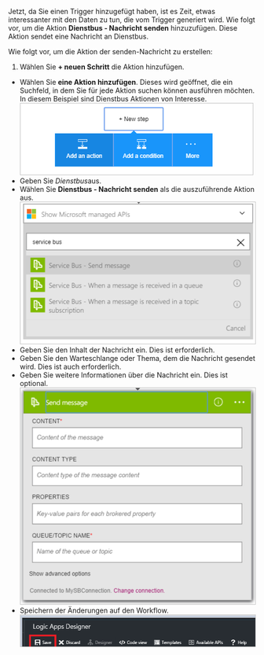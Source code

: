 Jetzt, da Sie einen Trigger hinzugefügt haben, ist es Zeit, etwas interessanter mit den Daten zu tun, die vom Trigger generiert wird. Wie folgt vor, um die Aktion **Dienstbus - Nachricht senden** hinzuzufügen. Diese Aktion sendet eine Nachricht an Dienstbus.  

Wie folgt vor, um die Aktion der senden-Nachricht zu erstellen:  

1. Wählen Sie **+ neuen Schritt** die Aktion hinzufügen.  
- Wählen Sie **eine Aktion hinzufügen**. Dieses wird geöffnet, die ein Suchfeld, in dem Sie für jede Aktion suchen können ausführen möchten. In diesem Beispiel sind Dienstbus Aktionen von Interesse.    
![Dienstbus Aktion Bild 1](./media/connectors-create-api-servicebus/action-1.png)   
- Geben Sie *Dienstbus*aus.  
- Wählen Sie **Dienstbus - Nachricht senden** als die auszuführende Aktion aus.  
![Dienstbus Aktion Bild 2](./media/connectors-create-api-servicebus/action-2.png)    
- Geben Sie den Inhalt der Nachricht ein. Dies ist erforderlich.  
- Geben Sie den Warteschlange oder Thema, dem die Nachricht gesendet wird. Dies ist auch erforderlich.   
- Geben Sie weitere Informationen über die Nachricht ein. Dies ist optional.     
![Dienstbus Aktion Bild 3](./media/connectors-create-api-servicebus/action-3.png)    
- Speichern der Änderungen auf den Workflow.   
![Dienstbus Aktion Bild 4](./media/connectors-create-api-servicebus/action-4.png)     
